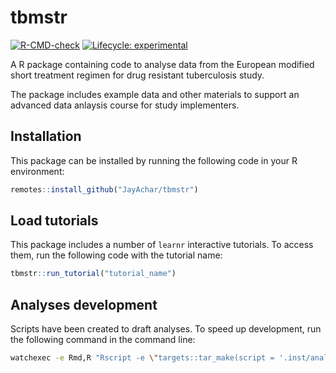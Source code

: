 # tbmstr

<!-- badges: start -->
[![R-CMD-check](https://github.com/JayAchar/tbmstr/actions/workflows/R-CMD-check.yaml/badge.svg)](https://github.com/JayAchar/tbmstr/actions/workflows/R-CMD-check.yaml)
[![Lifecycle: experimental](https://img.shields.io/badge/lifecycle-experimental-orange.svg)](https://lifecycle.r-lib.org/articles/stages.html#experimental)
<!-- badges: end -->

A R package containing code to analyse data from the European modified
short treatment regimen for drug resistant tuberculosis study. 

The package includes example data and other materials to support an advanced
data anlaysis course for study implementers.

## Installation

This package can be installed by running the following code in your R
environment: 

```r
remotes::install_github("JayAchar/tbmstr")
```

## Load tutorials

This package includes a number of `learnr` interactive tutorials. To access
them, run the following code with the tutorial name:

```r
tbmstr::run_tutorial("tutorial_name")
```

## Analyses development

Scripts have been created to draft analyses. To speed up development, 
run the following command in the command line: 

```sh 
watchexec -e Rmd,R "Rscript -e \"targets::tar_make(script = '.inst/analyses/_targets.R')\""
```
